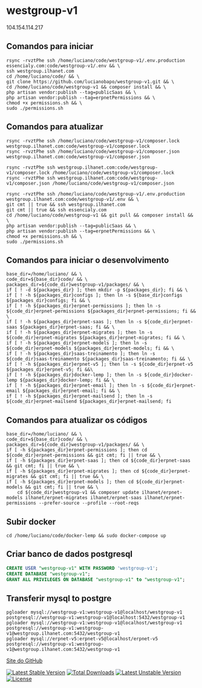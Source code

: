 # westgroup-v1
104.154.114.217 

## Comandos para iniciar
```shell
rsync -rvztPhe ssh /home/luciano/code/westgroup-v1/.env.production essencialy.com:code/westgroup-v1/.env && \
ssh westgroup.ilhanet.com
cd /home/luciano/code/ && \
git clone https://github.com/lucianobapo/westgroup-v1.git && \
cd /home/luciano/code/westgroup-v1 && composer install && \
php artisan vendor:publish --tag=publicSaas && \
php artisan vendor:publish --tag=erpnetPermissions && \
chmod +x permissions.sh && \
sudo ./permissions.sh
```

## Comandos para atualizar
```shell
rsync -rvztPhe ssh /home/luciano/code/westgroup-v1/composer.lock westgroup.ilhanet.com:code/westgroup-v1/composer.lock
rsync -rvztPhe ssh /home/luciano/code/westgroup-v1/composer.json westgroup.ilhanet.com:code/westgroup-v1/composer.json

rsync -rvztPhe ssh westgroup.ilhanet.com:code/westgroup-v1/composer.lock /home/luciano/code/westgroup-v1/composer.lock
rsync -rvztPhe ssh westgroup.ilhanet.com:code/westgroup-v1/composer.json /home/luciano/code/westgroup-v1/composer.json

rsync -rvztPhe ssh /home/luciano/code/westgroup-v1/.env.production westgroup.ilhanet.com:code/westgroup-v1/.env && \
git cmt || true && ssh westgroup.ilhanet.com
git cmt || true && ssh essencialy.com
cd /home/luciano/code/westgroup-v1 && git pull && composer install && \
php artisan vendor:publish --tag=publicSaas && \
php artisan vendor:publish --tag=erpnetPermissions && \
chmod +x permissions.sh && \
sudo ./permissions.sh
```


## Comandos para iniciar o desenvolvimento
```shell
base_dir=/home/luciano/ && \
code_dir=${base_dir}code/ && \
packages_dir=${code_dir}westgroup-v1/packages/ && \
if [ ! -d ${packages_dir} ]; then mkdir -p ${packages_dir}; fi && \
if [ ! -h ${packages_dir}configs ]; then ln -s ${base_dir}configs ${packages_dir}configs; fi && \
if [ ! -h ${packages_dir}erpnet-permissions ]; then ln -s ${code_dir}erpnet-permissions ${packages_dir}erpnet-permissions; fi && \
if [ ! -h ${packages_dir}erpnet-saas ]; then ln -s ${code_dir}erpnet-saas ${packages_dir}erpnet-saas; fi && \
if [ ! -h ${packages_dir}erpnet-migrates ]; then ln -s ${code_dir}erpnet-migrates ${packages_dir}erpnet-migrates; fi && \
if [ ! -h ${packages_dir}erpnet-models ]; then ln -s ${code_dir}erpnet-models ${packages_dir}erpnet-models; fi && \
if [ ! -h ${packages_dir}saas-treinamento ]; then ln -s ${code_dir}saas-treinamento ${packages_dir}saas-treinamento; fi && \
if [ ! -h ${packages_dir}erpnet-v5 ]; then ln -s ${code_dir}erpnet-v5 ${packages_dir}erpnet-v5; fi &&\
if [ ! -h ${packages_dir}docker-lemp ]; then ln -s ${code_dir}docker-lemp ${packages_dir}docker-lemp; fi && \
if [ ! -h ${packages_dir}erpnet-email ]; then ln -s ${code_dir}erpnet-email ${packages_dir}erpnet-email; fi && \
if [ ! -h ${packages_dir}erpnet-mailsend ]; then ln -s ${code_dir}erpnet-mailsend ${packages_dir}erpnet-mailsend; fi
```

## Comandos para atualizar os códigos
```shell
base_dir=/home/luciano/ && \
code_dir=${base_dir}code/ && \
packages_dir=${code_dir}westgroup-v1/packages/ && \
if [ -h ${packages_dir}erpnet-permissions ]; then cd ${code_dir}erpnet-permissions && git cmt; fi || true && \
if [ -h ${packages_dir}erpnet-saas ]; then cd ${code_dir}erpnet-saas && git cmt; fi || true && \
if [ -h ${packages_dir}erpnet-migrates ]; then cd ${code_dir}erpnet-migrates && git cmt; fi || true && \
if [ -h ${packages_dir}erpnet-models ]; then cd ${code_dir}erpnet-models && git cmt; fi || true && \
    cd ${code_dir}westgroup-v1 && composer update ilhanet/erpnet-models ilhanet/erpnet-migrates ilhanet/erpnet-saas ilhanet/erpnet-permissions --prefer-source --profile --root-reqs
```

## Subir docker
```shell
cd /home/luciano/code/docker-lemp && sudo docker-compose up
``` 

## Criar banco de dados postgresql
```sql
CREATE USER "westgroup-v1" WITH PASSWORD 'westgroup-v1';
CREATE DATABASE "westgroup-v1";
GRANT ALL PRIVILEGES ON DATABASE "westgroup-v1" to "westgroup-v1";
```

## Transferir mysql to postgre
```shell
pgloader mysql://westgroup-v1:westgroup-v1@localhost/westgroup-v1 postgresql://westgroup-v1:westgroup-v1@localhost:5432/westgroup-v1
pgloader mysql://westgroup-v1:westgroup-v1@localhost/westgroup-v1 postgresql://westgroup-v1:westgroup-v1@westgroup.ilhanet.com:5432/westgroup-v1
pgloader mysql://erpnet-v5:erpnet-v5@localhost/erpnet-v5 postgresql://westgroup-v1:westgroup-v1@westgroup.ilhanet.com:5432/westgroup-v1
```

[Site do GitHub](https://github.com/lucianobapo/westgroup-v1)

[![Latest Stable Version](https://poser.pugx.org/ilhanet/westgroup-v1/v/stable)](https://packagist.org/packages/ilhanet/westgroup-v1) 
[![Total Downloads](https://poser.pugx.org/ilhanet/westgroup-v1/downloads)](https://packagist.org/packages/ilhanet/westgroup-v1) 
[![Latest Unstable Version](https://poser.pugx.org/ilhanet/westgroup-v1/v/unstable)](https://packagist.org/packages/ilhanet/westgroup-v1) 
[![License](https://poser.pugx.org/ilhanet/westgroup-v1/license)](https://packagist.org/packages/ilhanet/westgroup-v1)